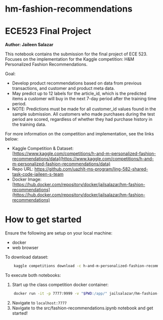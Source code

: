 # hm-fashion-recommendations
# ECE523 Final Project

**Author: Jaileen Salazar**

This notebook contains the submission for the final project of ECE 523. Focuses on the implementation for the Kaggle competition: H&amp;M Personalized Fashion Recommendations.

Goal:
- Develop product recommendations based on data from previous transactions, and customer and product meta data.
- May predict up to 12 labels for the article_id, which is the predicted items a customer will buy in the next 7-day period after the training time period.
- NOTE: Predictions must be made for all customer_id values found in the sample submission. All customers who made purchases during the test period are scored, regardless of whether they had purchase history in the training data.

For more information on the competition and implementation, see the links below:
- Kaggle Competition & Dataset: [https://www.kaggle.com/competitions/h-and-m-personalized-fashion-recommendations/data](https://www.kaggle.com/competitions/h-and-m-personalized-fashion-recommendations/data)
- Repo URL: [https://github.com/uazhlt-ms-program/ling-582-shared-task-code-jaileen-s-team ](https://github.com/jailsalazar/hm-fashion-recommendations)
- Docker Image: [https://hub.docker.com/repository/docker/jailsalazar/hm-fashion-recommendations](https://hub.docker.com/repository/docker/jailsalazar/hm-fashion-recommendations)

# How to get started
Ensure the following are setup on your local machine:
- docker
- web browser

To download dataset:
```bash
	kaggle competitions download -c h-and-m-personalized-fashion-recommendations
```

To execute both notebooks:
1. Start up the class competition docker container:
``` bash
    docker run -it -p 7777:9999 -v "$PWD:/app/" jailsalazar/hm-fashion-recommendations
```
2. Navigate to ```localhost:7777```
3. Navigate to the src/fashion-recommendations.ipynb notebook and get started!